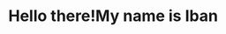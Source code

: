 <html>
<body>
<h1><strong>Hello there!My name is Iban</strong></h1>
<style type="text/css">
<body background="https://islamicrelief.org.au/wp-content/uploads/2023/04/pexels-mohammad-ramezani-16135714-scaled.jpg">

  
</body>
  
</html>

